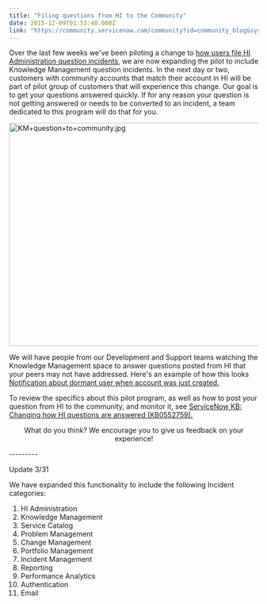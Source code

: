 ```yaml
---
title: "Filing questions from HI to the Community"
date: 2015-12-09T01:53:48.000Z
link: "https://community.servicenow.com/community?id=community_blog&sys_id=1d2d26e5dbd0dbc01dcaf3231f9619cb"
---
```

<p>Over the last few weeks we've been piloting a change to <a title="" _jive_internal="true" href="/community?id=community_blog&sys_id=612d66e5dbd0dbc01dcaf3231f961921">how users file HI Administration question incidents</a>, we are now expanding the pilot to include Knowledge Management question incidents. In the next day or two, customers with community accounts that match their account in HI will be part of pilot group of customers that will experience this change. Our goal is to get your questions answered quickly. If for any reason your question is not getting answered or needs to be converted to an incident, a team dedicated to this program will do that for you.</p><p><img   alt="KM+question+to+community.jpg" class="image-1 jive-image" src="c6eef486dbd497041dcaf3231f9619b7.iix" style="width: 620px; height: 450px; display: block; margin-left: auto; margin-right: auto;"/></p><p>We will have people from our Development and Support teams watching the Knowledge Management space to answer questions posted from HI that your peers may not have addressed. Here's an example of how this looks <a title="Notification about dormant user when account was just created." __default_attr="210076" __jive_macro_name="thread" class="jive_macro_thread jive_macro" data-orig-content="Notification about dormant user when account was just created." data-renderedposition="563.7926025390625_238.75889587402344_421_16" href="/community?id=community_question&sys_id=928447a9dbd8dbc01dcaf3231f961959">Notification about dormant user when account was just created.</a></p><p></p><p>To review the specifics about this pilot program, as well as how to post your question from HI to the community, and monitor it, see <a href="https://hi.service-now.com/kb_view.do?sysparm_article=KB0552759" title="https://hi.service-now.com/kb_view.do?sysparm_article=KB0552759">ServiceNow KB: Changing how HI questions are answered (KB0552759).</a></p><p></p><p style="text-align: center;">What do you think? We encourage you to give us feedback on your experience!</p><p style="text-align: center;"></p><p style="text-align: center;"></p><p style="text-align: left;">---------</p><p style="text-align: left;">Update 3/31</p><p style="text-align: left;"></p><p style="text-align: left;">We have expanded this functionality to include the following Incident categories:</p><ol><li>HI Administration</li><li>Knowledge Management</li><li>Service Catalog</li><li>Problem Management</li><li>Change Management</li><li>Portfolio Management</li><li>Incident Management</li><li>Reporting</li><li>Performance Analytics</li><li>Authentication</li><li>Email</li></ol>